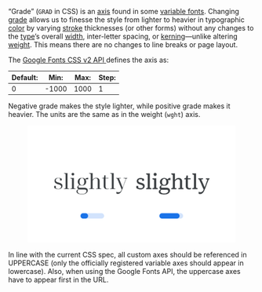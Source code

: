 
“Grade” (`GRAD` in CSS) is an [axis](/glossary/axis_in_variable_fonts) found in some [variable fonts](/glossary/variable_fonts). Changing [grade](/glossary/grade) allows us to finesse the style from lighter to heavier in typographic [color](/glossary/color) by varying [stroke](/glossary/stroke) thicknesses (or other forms) without any changes to the [type](/glossary/type)’s overall [width](width), inter-letter spacing, or [kerning](/glossary/kerning)—unlike altering [weight](/glossary/weight). This means there are no changes to line breaks or page layout.

The [Google Fonts CSS v2 API ](https://developers.google.com/fonts/docs/css2) defines the axis as:

| Default: | Min: | Max: | Step: |
| --- | --- | --- | --- |
| 0 | -1000 | 1000 | 1 |

Negative grade makes the style lighter, while positive grade makes it heavier. The units are the same as in the weight (`wght`) axis.

<figure>

![Two side-by-side type specimens of the word INSERT, each shown with a variable axis represented beneath as a horizontal slider. The first specimen, with the slider most of the way to the left to represent a lower value on the axis, INSERT. The second specimen, with the slider most of the way to the right to represent a higher value on the axis, INSERT.](images/thumbnail.svg)

</figure>

In line with the current CSS spec, all custom axes should be referenced in UPPERCASE (only the officially registered variable axes should appear in lowercase). Also, when using the Google Fonts API, the uppercase axes have to appear first in the URL.
